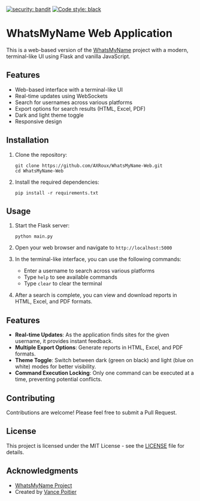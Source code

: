 [![security: bandit](https://img.shields.io/badge/security-bandit-yellow.svg)](https://github.com/PyCQA/bandit)
[![Code style: black](https://img.shields.io/badge/code%20style-black-000000.svg)](https://github.com/psf/black)

# WhatsMyName Web Application

This is a web-based version of the [WhatsMyName](https://github.com/WebBreacher/WhatsMyName) project with a modern, terminal-like UI using Flask and vanilla JavaScript.

## Features

- Web-based interface with a terminal-like UI
- Real-time updates using WebSockets
- Search for usernames across various platforms
- Export options for search results (HTML, Excel, PDF)
- Dark and light theme toggle
- Responsive design

## Installation

1. Clone the repository:
   ```
   git clone https://github.com/AXRoux/WhatsMyName-Web.git
   cd WhatsMyName-Web
   ```

2. Install the required dependencies:
   ```
   pip install -r requirements.txt
   ```

## Usage

1. Start the Flask server:
   ```
   python main.py
   ```

2. Open your web browser and navigate to `http://localhost:5000`

3. In the terminal-like interface, you can use the following commands:
   - Enter a username to search across various platforms
   - Type `help` to see available commands
   - Type `clear` to clear the terminal

4. After a search is complete, you can view and download reports in HTML, Excel, and PDF formats.

## Features

- **Real-time Updates**: As the application finds sites for the given username, it provides instant feedback.
- **Multiple Export Options**: Generate reports in HTML, Excel, and PDF formats.
- **Theme Toggle**: Switch between dark (green on black) and light (blue on white) modes for better visibility.
- **Command Execution Locking**: Only one command can be executed at a time, preventing potential conflicts.

## Contributing

Contributions are welcome! Please feel free to submit a Pull Request.

## License

This project is licensed under the MIT License - see the [LICENSE](LICENSE) file for details.

## Acknowledgments

- [WhatsMyName Project](https://github.com/WebBreacher/WhatsMyName)
- Created by [Vance Poitier](https://www.linkedin.com/in/vance-poitier)

